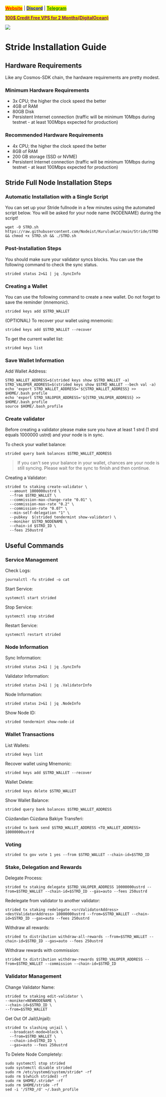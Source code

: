 &#x20;                                                       [<mark style="color:red;">**Website**</mark>](https://nodeist.net/) | [<mark style="color:blue;">**Discord**</mark>](https://discord.gg/ypx7mJ6Zzb) | [<mark style="color:green;">**Telegram**</mark>](https://t.me/noodeist)

&#x20;                                     [<mark style="color:purple;">**100$ Credit Free VPS for 2 Months(DigitalOcean)**</mark>](https://www.digitalocean.com/?refcode=410c988c8b3e&utm_campaign=Referral_Invite&utm_medium=Referral_Program&utm_source=badge)

![](https://i.hizliresim.com/qa5txaz.png)


# Stride Installation Guide
## Hardware Requirements
Like any Cosmos-SDK chain, the hardware requirements are pretty modest.

### Minimum Hardware Requirements
  - 3x CPU; the higher the clock speed the better
  - 4GB of RAM
  - 80GB Disk
  - Persistent Internet connection (traffic will be minimum 10Mbps during testnet - at least 100Mbps expected for production)

### Recommended Hardware Requirements
  - 4x CPU; the higher the clock speed the better
  - 8GB of RAM
  - 200 GB storage (SSD or NVME)
  - Persistent Internet connection (traffic will be minimum 10Mbps during testnet - at least 100Mbps expected for production)

## Stride Full Node Installation Steps
### Automatic Installation with a Single Script
You can set up your Stride fullnode in a few minutes using the automated script below.
You will be asked for your node name (NODENAME) during the script!

```
wget -O STRD.sh https://raw.githubusercontent.com/Nodeist/Kurulumlar/main/Stride/STRD && chmod +x STRD.sh && ./STRD.sh
```

### Post-Installation Steps

You should make sure your validator syncs blocks.
You can use the following command to check the sync status.
```
strided status 2>&1 | jq .SyncInfo
```

### Creating a Wallet
You can use the following command to create a new wallet. Do not forget to save the reminder (mnemonic).
```
strided keys add $STRD_WALLET
```

(OPTIONAL) To recover your wallet using mnemonic:
```
strided keys add $STRD_WALLET --recover
```

To get the current wallet list:
```
strided keys list
```

### Save Wallet Information
Add Wallet Address:
```
STRD_WALLET_ADDRESS=$(strided keys show $STRD_WALLET -a)
STRD_VALOPER_ADDRESS=$(strided keys show $STRD_WALLET --bech val -a)
echo 'export STRD_WALLET_ADDRESS='${STRD_WALLET_ADDRESS} >> $HOME/.bash_profile
echo 'export STRD_VALOPER_ADDRESS='${STRD_VALOPER_ADDRESS} >> $HOME/.bash_profile
source $HOME/.bash_profile
```


### Create validator
Before creating a validator please make sure you have at least 1 strd (1 strd equals 1000000 ustrd) and your node is in sync.

To check your wallet balance:
```
strided query bank balances $STRD_WALLET_ADDRESS
```
> If you can't see your balance in your wallet, chances are your node is still syncing. Please wait for the sync to finish and then continue.

Creating a Validator:
```
strided tx staking create-validator \
  --amount 1000000ustrd \
  --from $STRD_WALLET \
  --commission-max-change-rate "0.01" \
  --commission-max-rate "0.2" \
  --commission-rate "0.07" \
  --min-self-delegation "1" \
  --pubkey  $(strided tendermint show-validator) \
  --moniker $STRD_NODENAME \
  --chain-id $STRD_ID \
  --fees 250ustrd
```



## Useful Commands
### Service Management
Check Logs:
```
journalctl -fu strided -o cat
```

Start Service:
```
systemctl start strided
```

Stop Service:
```
systemctl stop strided
```

Restart Service:
```
systemctl restart strided
```

### Node Information
Sync Information:
```
strided status 2>&1 | jq .SyncInfo
```

Validator Information:
```
strided status 2>&1 | jq .ValidatorInfo
```

Node Information:
```
strided status 2>&1 | jq .NodeInfo
```

Show Node ID:
```
strided tendermint show-node-id
```

### Wallet Transactions
List Wallets:
```
strided keys list
```

Recover wallet using Mnemonic:
```
strided keys add $STRD_WALLET --recover
```

Wallet Delete:
```
strided keys delete $STRD_WALLET
```

Show Wallet Balance:
```
strided query bank balances $STRD_WALLET_ADDRESS
```

Cüzdandan Cüzdana Bakiye Transferi:
```
strided tx bank send $STRD_WALLET_ADDRESS <TO_WALLET_ADDRESS> 10000000ustrd
```

### Voting
```
strided tx gov vote 1 yes --from $STRD_WALLET --chain-id=$STRD_ID
```

### Stake, Delegation and Rewards
Delegate Process:
```
strided tx staking delegate $STRD_VALOPER_ADDRESS 10000000ustrd --from=$STRD_WALLET --chain-id=$STRD_ID --gas=auto --fees 250ustrd
```

Redelegate from validator to another validator:
```
strided tx staking redelegate <srcValidatorAddress> <destValidatorAddress> 10000000ustrd --from=$STRD_WALLET --chain-id=$STRD_ID --gas=auto --fees 250ustrd
```

Withdraw all rewards:
```
strided tx distribution withdraw-all-rewards --from=$STRD_WALLET --chain-id=$STRD_ID --gas=auto --fees 250ustrd
```

Withdraw rewards with commission:
```
strided tx distribution withdraw-rewards $STRD_VALOPER_ADDRESS --from=$STRD_WALLET --commission --chain-id=$STRD_ID
```

### Validator Management
Change Validator Name:
```
strided tx staking edit-validator \
--moniker=NEWNODENAME \
--chain-id=$STRD_ID \
--from=$STRD_WALLET
```

Get Out Of Jail(Unjail): 
```
strided tx slashing unjail \
  --broadcast-mode=block \
  --from=$STRD_WALLET \
  --chain-id=$STRD_ID \
  --gas=auto --fees 250ustrd
```

To Delete Node Completely:
```
sudo systemctl stop strided
sudo systemctl disable strided
sudo rm /etc/systemd/system/stride* -rf
sudo rm $(which strided) -rf
sudo rm $HOME/.stride* -rf
sudo rm $HOME/stride -rf
sed -i '/STRD_/d' ~/.bash_profile
```
  